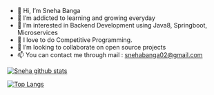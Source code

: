 - 👋 Hi, I’m Sneha Banga
- 🌱 I’m addicted to learning and growing everyday
- 👀 I’m interested in Backend Development using Java8, Springboot, Microservices
- 👀 I love to do Competitive Programming.
- 💞️ I’m looking to collaborate on open source projects
- 📫 You can contact me through mail : snehabanga02@gmail.com

<!---
starcoder01/starcoder01 is a ✨ special ✨ repository because its `README.md` (this file) appears on your GitHub profile.
You can click the Preview link to take a look at your changes.
--->

[![Sneha github stats](https://github-readme-stats.vercel.app/api?username=starcoder01&count_private=true&show_icons=true&theme=radical&hide_rank=false)](https://github.com/anuraghazra/github-readme-stats)

[![Top Langs](https://github-readme-stats.vercel.app/api/top-langs/?username=starcoder01)](https://github.com/anuraghazra/github-readme-stats)
